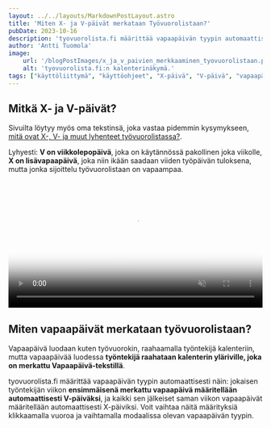 ```yaml
---
layout: ../../layouts/MarkdownPostLayout.astro
title: 'Miten X- ja V-päivät merkataan Työvuorolistaan?'
pubDate: 2023-10-16
description: 'tyovuorolista.fi määrittää vapaapäivän tyypin automaattisesti. Voit tarvittaessa kuitenkin muuttaa sen.'
author: 'Antti Tuomola'
image:
    url: '/blogPostImages/x_ja_v_paivien_merkkaaminen_tyovuorolistaan.png'
    alt: 'tyovuorolista.fi:n kalenterinäkymä.'
tags: ["käyttöliittymä", "käyttöohjeet", "X-päivä", "V-päivä", "vapaapäivät"]
---
```


## Mitkä X- ja V-päivät?
Sivuilta löytyy myös oma tekstinsä, joka vastaa pidemmin kysymykseen, [mitä ovat X-, V- ja muut lyhenteet työvuorolistassa?](https://www.tyovuorolista.fi/posts/tyovuorolista_lyhenteet). 

Lyhyesti: <strong>V on viikkolepopäivä</strong>, joka on käytännössä pakollinen joka viikolle, <strong>X on lisävapaapäivä</strong>, joka niin ikään saadaan viiden työpäivän tuloksena, mutta jonka sijoittelu työvuorolistaan on vapaampaa.

<video controls autoplay="autoplay" loop="loop" muted="muted" preload="auto" width="100%" poster='/tyovuorolista_hero.png'>
  <source src="/blogPostImages/X_ja_V_paivien_merkinta_tyovuorolistaan.mp4" type="video/mp4">
</video>

## Miten vapaapäivät merkataan työvuorolistaan?
Vapaapäivä luodaan kuten työvuorokin, raahaamalla työntekijä kalenteriin, mutta vapaapäivää luodessa <strong>työntekijä raahataan kalenterin yläriville, joka on merkattu Vapaapäivä-tekstillä</strong>.

tyovuorolista.fi määrittää vapaapäivän tyypin automaattisesti näin: jokaisen työntekijän viikon <strong>ensimmäisenä merkattu vapaapäivä määritellään automaattisesti V-päiväksi</strong>, ja kaikki sen jälkeiset saman viikon vapaapäivät määritellään automaattisesti X-päiviksi. Voit vaihtaa näitä määrityksiä klikkaamalla vuoroa ja vaihtamalla modaalissa olevan vapaapäivän tyypin.


